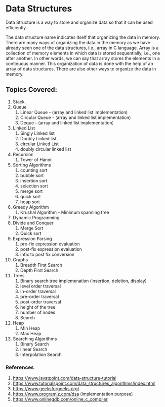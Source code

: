 # Data Structures
Data Structure is a way to store and organize data so that it can be used efficiently.

The data structure name indicates itself that organizing the data in memory. There are many ways of organizing the data in the memory as we have already seen one of the data structures, i.e., array in C language. Array is a collection of memory elements in which data is stored sequentially, i.e., one after another. In other words, we can say that array stores the elements in a continuous manner. This organization of data is done with the help of an array of data structures. There are also other ways to organize the data in memory. 

## Topics Covered:
1. Stack 
2. Queue 
    1. Linear Queue - (array and linked list implementation)
    2. Circular Queue - (array and linked list implementation)
    3. Deque - (array and linked list implementation)
3. Linked List
    1. Singly Linked list
    2. Doubly Linked list
    3. circular Linked List
    4. doubly circular linked list
4. Recursion
    1. Tower of Hanoi
5. Sorting Algorithms
    1. counting sort
    2. bubble sort
    3. insertion sort
    4. selection sort
    5. merge sort
    6. quick sort
    7. heap sort
6. Greedy Algorithm
     1. Krushal Algorithm  - Minimum spanning tree
7. Dynamic Programming
8. Divide and Conquer
     1. Merge Sort
     2. Quick sort
9. Expression Parsing
     1. pre-fix expression evaluation
     2. post-fix expression evaluation
     3. infix to post fix conversion
10. Graphs
     1. Breadth First Search
     2. Depth First Search
11. Trees
     1. Binary search tree implemenation (insertion, deletion, display)
     2. level order traversal
     3. in-order traversal
     4. pre-order traversal
     5. post-order traversal
     6. height of the tree
     7. number of nodes
     8. Search
12. Heap
     1. Min Heap
     2. Max Heap
13. Searching Algorithms
     1. Binary Search
     2. linear Search
     3. Interpolation Search


### References
1. https://www.javatpoint.com/data-structure-tutorial
2. https://www.tutorialspoint.com/data_structures_algorithms/index.html
3. https://www.geeksforgeeks.org/
4. https://www.programiz.com/dsa (implementation purpose)
5. https://www.onlinegdb.com/online_c_compiler
